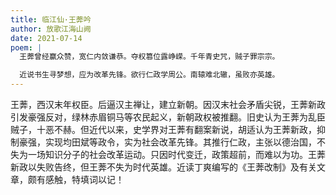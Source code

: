 ```yaml
---
title: 临江仙·王莾吟
author: 放歌江海山阙
date: 2021-07-14
poem: |
  王莾曾经赢众赞，宽仁内敛谦恭。夺权篡位露峥嵘。千年青史咒，贼子罪宗宗。

  近说书生寻梦想，应为改革先锋。欲行仁政学周公。南辕难北辙，虽败亦英雄。
---
```


王莾，西汉末年权臣。后逼汉主禅让，建立新朝。因汉末社会矛盾尖锐，王莾新政引发豪强反对，绿林赤眉铜马等农民起义，新朝政权被推翻。旧史认为王莾为乱臣贼子，十恶不赫。但近代以来，史学界对王莾有翻案新说，胡适认为王莾新政，抑制豪强，实现均田斌等政令，实为社会改革先锋。其推行仁政，主张以德治国，不失为一场知识分子的社会改革运动。只因时代变迁，政策超前，而难以为功。王莾新政以失败告终，但王莾不失为时代英雄。近读丁爽编写的《王莾改制》及有关文章，颇有感触，特填词以记！
